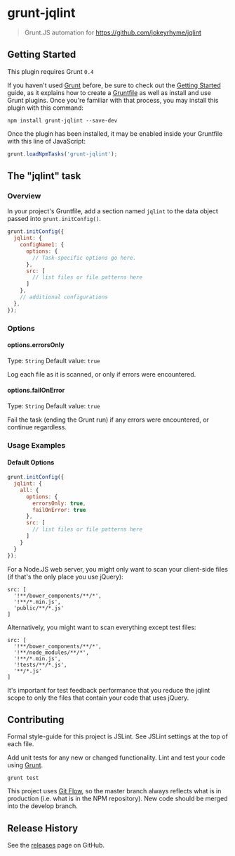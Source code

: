 # grunt-jqlint

> Grunt.JS automation for https://github.com/jokeyrhyme/jqlint

## Getting Started
This plugin requires Grunt `0.4`

If you haven't used [Grunt](http://gruntjs.com/) before, be sure to check out the [Getting Started](http://gruntjs.com/getting-started) guide, as it explains how to create a [Gruntfile](http://gruntjs.com/sample-gruntfile) as well as install and use Grunt plugins. Once you're familiar with that process, you may install this plugin with this command:

```shell
npm install grunt-jqlint --save-dev
```

Once the plugin has been installed, it may be enabled inside your Gruntfile with this line of JavaScript:

```js
grunt.loadNpmTasks('grunt-jqlint');
```

## The "jqlint" task

### Overview
In your project's Gruntfile, add a section named `jqlint` to the data object passed into `grunt.initConfig()`.

```js
grunt.initConfig({
  jqlint: {
    configName1: {
      options: {
        // Task-specific options go here.
      },
      src: [
        // list files or file patterns here
      ]
    },
    // additional configurations
  },
});
```

### Options

#### options.errorsOnly
Type: `String`
Default value: `true`

Log each file as it is scanned, or only if errors were encountered.

#### options.failOnError
Type: `String`
Default value: `true`

Fail the task (ending the Grunt run) if any errors were encountered, or continue regardless.

### Usage Examples

#### Default Options

```js
grunt.initConfig({
  jqlint: {
    all: {
      options: {
        errorsOnly: true,
        failOnError: true
      },
      src: [
        // list files or file patterns here
      ]
    }
  }
});
```

For a Node.JS web server, you might only want to scan your client-side files (if that's the only place you use jQuery):
```
src: [
  '!**/bower_components/**/*',
  '!**/*.min.js',
  'public/**/*.js'
]
```

Alternatively, you might want to scan everything except test files:
```
src: [
  '!**/bower_components/**/*',
  '!**/node_modules/**/*',
  '!**/*.min.js',
  '!tests/**/*.js',
  '**/*.js'
]
```

It's important for test feedback performance that you reduce the jqlint scope to only the files that contain your code that uses jQuery.

## Contributing

Formal style-guide for this project is JSLint. See JSLint settings at the top of
each file.

Add unit tests for any new or changed functionality. Lint and test your code
using [Grunt](http://gruntjs.com/).

    grunt test

This project uses [Git Flow](https://github.com/nvie/gitflow), so the master
branch always reflects what is in production (i.e. what is in the NPM repository).
New code should be merged into the develop branch.

## Release History

See the [releases](https://github.com/jokeyrhyme/grunt-jqlint/releases) page on GitHub.
